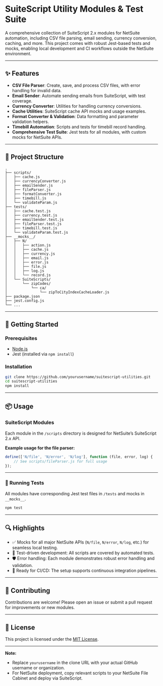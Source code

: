 # SuiteScript Utility Modules & Test Suite

A comprehensive collection of SuiteScript 2.x modules for NetSuite automation, including CSV file parsing, email sending, currency conversion, caching, and more. This project comes with robust Jest-based tests and mocks, enabling local development and CI workflows outside the NetSuite environment.

---

## ✨ Features

- **CSV File Parser**: Create, save, and process CSV files, with error handling for invalid data.
- **Email Sender**: Automate sending emails from SuiteScript, with test coverage.
- **Currency Converter**: Utilities for handling currency conversions.
- **Cache Utilities**: SuiteScript cache API mocks and usage examples.
- **Format Converter & Validation**: Data formatting and parameter validation helpers.
- **Timebill Automation**: Scripts and tests for timebill record handling.
- **Comprehensive Test Suite**: Jest tests for all modules, with custom mocks for NetSuite APIs.

---

## 📁 Project Structure

```
.
├── scripts/
│   ├── cache.js
│   ├── currencyConverter.js
│   ├── emailSender.js
│   ├── fileParser.js
│   ├── formatConverter.js
│   ├── timebill.js
│   └── validateParam.js
├── tests/
│   ├── cache.test.js
│   ├── currency.test.js
│   ├── emailSender.test.js
│   ├── fileParser.test.js
│   ├── timebill.test.js
│   └── validateParam.test.js
├── __mocks__/
│   ├── N/
│   │   ├── action.js
│   │   ├── cache.js
│   │   ├── currency.js
│   │   ├── email.js
│   │   ├── error.js
│   │   ├── file.js
│   │   ├── log.js
│   │   └── record.js
│   └── SuiteScripts/
│       └── zipCodes/
│           └── ca/
│               └── zipToCityIndexCacheLoader.js
├── package.json
├── jest.config.js
└── ...
```

---

## 🚀 Getting Started

### Prerequisites

- [Node.js](https://nodejs.org/)
- Jest (installed via `npm install`)

### Installation

```sh
git clone https://github.com/yourusername/suitescript-utilities.git
cd suitescript-utilities
npm install
```

---

## 📦 Usage

### SuiteScript Modules

Each module in the `/scripts` directory is designed for NetSuite’s SuiteScript 2.x API.

**Example usage for the file parser:**

```javascript
define(['N/file', 'N/error', 'N/log'], function (file, error, log) {
    // See scripts/fileParser.js for full usage
});
```

---

### 🧪 Running Tests

All modules have corresponding Jest test files in `/tests` and mocks in `__mocks__`.

```sh
npm test
```

---

## 🔍 Highlights

- ✅ Mocks for all major NetSuite APIs (`N/file`, `N/error`, `N/log`, etc.) for seamless local testing.
- 🧪 Test-driven development: All scripts are covered by automated tests.
- 🛡️ Error handling: Each module demonstrates robust error handling and validation.
- 🔄 Ready for CI/CD: The setup supports continuous integration pipelines.

---

## 🤝 Contributing

Contributions are welcome! Please open an issue or submit a pull request for improvements or new modules.

---

## 📄 License

This project is licensed under the [MIT License](LICENSE).

---

**Note:**
- Replace `yourusername` in the clone URL with your actual GitHub username or organization.
- For NetSuite deployment, copy relevant scripts to your NetSuite File Cabinet and deploy via SuiteScript.
